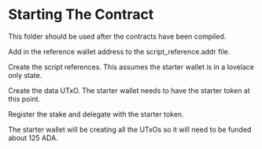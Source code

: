 # Starting The Contract

This folder should be used after the contracts have been compiled.

Add in the reference wallet address to the script_reference.addr file.

Create the script references. This assumes the starter wallet is in a lovelace only state.

Create the data UTxO. The starter wallet needs to have the starter token at this point.

Register the stake and delegate with the starter token.

The starter wallet will be creating all the UTxOs so it will need to be funded about 125 ADA.